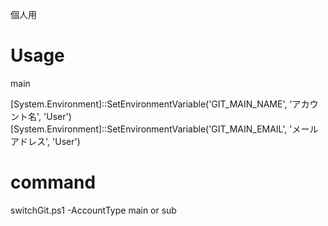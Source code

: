 個人用


# Usage
main

[System.Environment]::SetEnvironmentVariable('GIT_MAIN_NAME', 'アカウント名', 'User')
[System.Environment]::SetEnvironmentVariable('GIT_MAIN_EMAIL', 'メールアドレス', 'User')


# command
switchGit.ps1 -AccountType main or sub